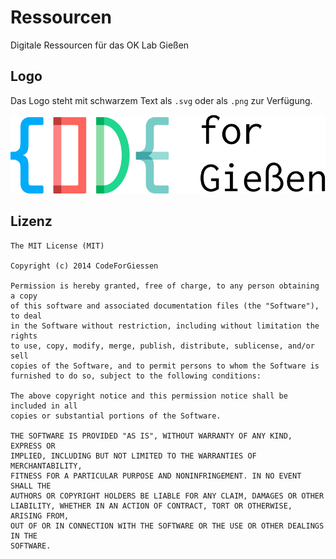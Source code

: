 Ressourcen
==========

Digitale Ressourcen für das OK Lab Gießen

## Logo
Das Logo steht mit schwarzem Text als `.svg` oder als `.png` zur Verfügung.

![CFGI Logo SVG](cfgi-black.svg)


## Lizenz
```
The MIT License (MIT)

Copyright (c) 2014 CodeForGiessen

Permission is hereby granted, free of charge, to any person obtaining a copy
of this software and associated documentation files (the "Software"), to deal
in the Software without restriction, including without limitation the rights
to use, copy, modify, merge, publish, distribute, sublicense, and/or sell
copies of the Software, and to permit persons to whom the Software is
furnished to do so, subject to the following conditions:

The above copyright notice and this permission notice shall be included in all
copies or substantial portions of the Software.

THE SOFTWARE IS PROVIDED "AS IS", WITHOUT WARRANTY OF ANY KIND, EXPRESS OR
IMPLIED, INCLUDING BUT NOT LIMITED TO THE WARRANTIES OF MERCHANTABILITY,
FITNESS FOR A PARTICULAR PURPOSE AND NONINFRINGEMENT. IN NO EVENT SHALL THE
AUTHORS OR COPYRIGHT HOLDERS BE LIABLE FOR ANY CLAIM, DAMAGES OR OTHER
LIABILITY, WHETHER IN AN ACTION OF CONTRACT, TORT OR OTHERWISE, ARISING FROM,
OUT OF OR IN CONNECTION WITH THE SOFTWARE OR THE USE OR OTHER DEALINGS IN THE
SOFTWARE.
```